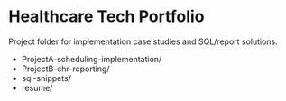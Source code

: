 # Healthcare Tech Portfolio
Project folder for implementation case studies and SQL/report solutions.
- ProjectA-scheduling-implementation/
- ProjectB-ehr-reporting/
- sql-snippets/
- resume/
